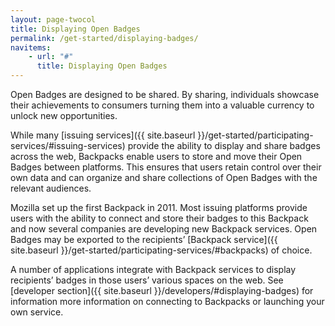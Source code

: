 ```yaml
---
layout: page-twocol
title: Displaying Open Badges
permalink: /get-started/displaying-badges/
navitems:
    - url: "#"
      title: Displaying Open Badges
---
```


Open Badges are designed to be shared. By sharing, individuals showcase their achievements to consumers turning them into a valuable currency to unlock new opportunities.

While many [issuing services]({{ site.baseurl }}/get-started/participating-services/#issuing-services) provide the ability to display and share badges across the web, Backpacks enable users to store and move their Open Badges between platforms. This ensures that users retain control over their own data and can organize and share collections of Open Badges with the relevant audiences.

Mozilla set up the first Backpack in 2011. Most issuing platforms provide users with the ability to connect and store their badges to this Backpack and now several companies are developing new Backpack services. Open Badges may be exported to the recipients’ [Backpack service]({{ site.baseurl }}/get-started/participating-services/#backpacks) of choice. 

A number of applications integrate with Backpack services to display recipients’ badges in those users’ various spaces on the web. See [developer section]({{ site.baseurl }}/developers/#displaying-badges) for information more information on connecting to Backpacks or launching your own service.  
